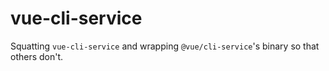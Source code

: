 vue-cli-service
===============

Squatting `vue-cli-service` and wrapping `@vue/cli-service`'s binary so that others don't.
